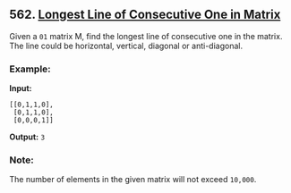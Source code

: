 ## 562. [Longest Line of Consecutive One in Matrix](https://leetcode.com/problems/longest-line-of-consecutive-one-in-matrix/)

Given a `01` matrix M, find the longest line of consecutive one in the matrix. The line could be horizontal, vertical, diagonal or anti-diagonal.
### Example:
**Input:**
```
[[0,1,1,0],
 [0,1,1,0],
 [0,0,0,1]]
```
**Output:** `3`

### Note:
The number of elements in the given matrix will not exceed `10,000`.

